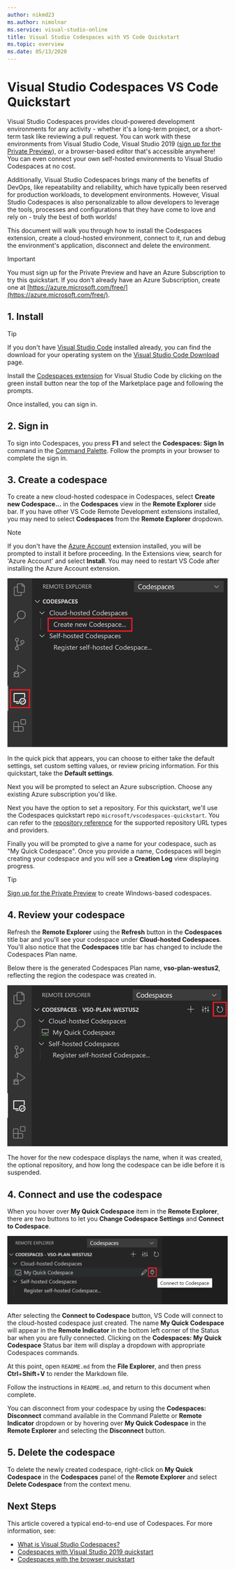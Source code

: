 ```yaml
---
author: nikmd23
ms.author: nimolnar
ms.service: visual-studio-online
title: Visual Studio Codespaces with VS Code Quickstart
ms.topic: overview
ms.date: 05/13/2020
---
```


# Visual Studio Codespaces VS Code Quickstart

Visual Studio Codespaces provides cloud-powered development environments for any activity - whether it's a long-term project, or a short-term task like reviewing a pull request. You can work with these environments from Visual Studio Code, Visual Studio 2019 ([sign up for the Private Preview](https://aka.ms/vsfutures-signup)), or a browser-based editor that's accessible anywhere! You can even connect your own self-hosted environments to Visual Studio Codespaces at no cost.

Additionally, Visual Studio Codespaces brings many of the benefits of DevOps, like repeatability and reliability, which have typically been reserved for production workloads, to development environments. However, Visual Studio Codespaces is also personalizable to allow developers to leverage the tools, processes and configurations that they have come to love and rely on - truly the best of both worlds!

This document will walk you through how to install the Codespaces extension, create a cloud-hosted environment, connect to it, run and debug the environment's application, disconnect and delete the environment.

> [!IMPORTANT]
> You must sign up for the Private Preview and have an Azure Subscription to try this quickstart. If you don't already have an Azure Subscription, create one at [https://azure.microsoft.com/free/](https://azure.microsoft.com/free/).

## 1. Install

> [!TIP]
> If you don't have [Visual Studio Code](https://code.visualstudio.com/) installed already, you can find the download for your operating system on the [Visual Studio Code Download](https://code.visualstudio.com/download) page.

Install the [Codespaces extension](https://aka.ms/vso-dl) for Visual Studio Code by clicking on the green install button near the top of the Marketplace page and following the prompts.

Once installed, you can sign in.

## 2. Sign in

To sign into Codespaces, you press **F1** and select the **Codespaces: Sign In** command in the [Command Palette](https://code.visualstudio.com/docs/getstarted/userinterface#_command-palette). Follow the prompts in your browser to complete the sign in.

## 3. Create a codespace

To create a new cloud-hosted codespace in Codespaces, select **Create new Codespace...** in the **Codespaces** view in the **Remote Explorer** side bar. If you have other VS Code Remote Development extensions installed, you may need to select **Codespaces** from the **Remote Explorer** dropdown.

> [!NOTE]
> If you don't have the [Azure Account](https://marketplace.visualstudio.com/items?itemName=ms-vscode.azure-account) extension installed, you will be prompted to install it before proceeding. In the Extensions view, search for 'Azure Account' and select **Install**. You may need to restart VS Code after installing the Azure Account extension.

![Create environment in Visual Studio Code](../images/create-env-vsc-01.png)

In the quick pick that appears, you can choose to either take the default settings, set custom setting values, or review pricing information. For this quickstart, take the **Default settings**.

Next you will be prompted to select an Azure subscription. Choose any existing Azure subscription you'd like.

Next you have the option to set a repository. For this quickstart, we'll use the Codespaces quickstart repo `microsoft/vscodespaces-quickstart`. You can refer to the [repository reference](../reference/repository.md) for the supported repository URL types and providers.

Finally you will be prompted to give a name for your codespace, such as "My Quick Codespace". Once you provide a name, Codespaces will begin creating your codespace and you will see a **Creation Log** view displaying progress.

> [!TIP]
> [Sign up for the Private Preview](https://aka.ms/vsfutures-signup) to create Windows-based codespaces.

## 4. Review your codespace

Refresh the **Remote Explorer** using the **Refresh** button in the **Codespaces** title bar and you'll see your codespace under **Cloud-hosted Codespaces**. You'll also notice that the **Codespaces** title bar has changed to include the Codespaces Plan name. 

Below there is the generated Codespaces Plan name, **vso-plan-westus2**, reflecting the region the codespace was created in.

![Refreshed Remote Explorer showing new codespace](../images/refresh-remote-explorer-vsc.png)

The hover for the new codespace displays the name, when it was created, the optional repository, and how long the codespace can be idle before it is suspended.

## 4. Connect and use the codespace

When you hover over **My Quick Codespace** item in the **Remote Explorer**, there are two buttons to let you **Change Codespace Settings** and **Connect to Codespace**. 

![Connect to Codespace button](../images/connect-codespace-vsc.png)

After selecting the **Connect to Codespace** button, VS Code will connect to the cloud-hosted codespace just created. The name **My Quick Codespace** will appear in the **Remote Indicator** in the bottom left corner of the Status bar when you are fully connected. Clicking on the **Codespaces: My Quick Codespace** Status bar item will display a dropdown with appropriate Codespaces commands.

At this point, open `README.md` from the **File Explorer**, and then press **Ctrl**+**Shift**+**V** to render the Markdown file.

Follow the instructions in `README.md`, and return to this document when complete. 

You can disconnect from your codespace by using the **Codespaces: Disconnect** command available in the Command Palette or **Remote Indicator** dropdown or by hovering over **My Quick Codespace** in the **Remote Explorer** and selecting the **Disconnect** button.

## 5. Delete the codespace

To delete the newly created codespace, right-click on **My Quick Codespace** in the **Codespaces** panel of the **Remote Explorer** and select **Delete Codespace** from the context menu.

## Next Steps

This article covered a typical end-to-end use of Codespaces. For more information, see:

- [What is Visual Studio Codespaces?](../overview/what-is-vsonline.md)
- [Codespaces with Visual Studio 2019 quickstart](../quickstarts/vs.md)
- [Codespaces with the browser quickstart](../quickstarts/browser.md)
